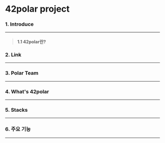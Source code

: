 42polar project
=============

### 1. Introduce
-------------
 > #### 1.1 42polar란?
  
### 2. Link
-------------

### 3. Polar Team
-------------

### 4. What's 42polar
-------------

### 5. Stacks
-------------

### 6. 주요 기능
-------------
